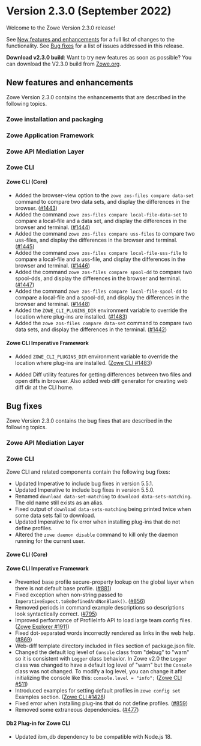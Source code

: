 # Version 2.3.0 (September 2022)

Welcome to the Zowe Version 2.3.0 release!

See [New features and enhancements](#new-features-and-enhancements) for a full list of changes to the functionality. See [Bug fixes](#bug-fixes) for a list of issues addressed in this release.

**Download v2.3.0 build**: Want to try new features as soon as possible? You can download the V2.3.0 build from [Zowe.org](https://www.zowe.org/download.html).

## New features and enhancements

Zowe Version 2.3.0 contains the enhancements that are described in the following topics.

### Zowe installation and packaging

### Zowe Application Framework

### Zowe API Mediation Layer

### Zowe CLI

#### Zowe CLI (Core)

- Added the browser-view option to the `zowe zos-files compare data-set` command to compare two data sets, and display the differences in the browser. ([#1443](https://github.com/zowe/zowe-cli/issues/1443))
- Added the command `zowe zos-files compare local-file-data-set` to compare a local-file and a data set, and display the differences in the browser and terminal. ([#1444](https://github.com/zowe/zowe-cli/issues/1444))
- Added the command `zowe zos-files compare uss-files` to compare two uss-files, and display the differences in the browser and terminal. ([#1445](https://github.com/zowe/zowe-cli/issues/1445))
- Added the command `zowe zos-files compare local-file-uss-file` to compare a local-file and a uss-file, and display the differences in the browser and terminal. ([#1446](https://github.com/zowe/zowe-cli/issues/1446))
- Added the command `zowe zos-files compare spool-dd` to compare two spool-dds, and display the differences in the browser and terminal. ([#1447](https://github.com/zowe/zowe-cli/issues/1447))
- Added the command `zowe zos-files compare local-file-spool-dd` to compare a local-file and a spool-dd, and display the differences in the browser and terminal. ([#1448](https://github.com/zowe/zowe-cli/issues/1448))
- Added the `ZOWE_CLI_PLUGINS_DIR` environment variable to override the location where plug-ins are installed. ([#1483](https://github.com/zowe/zowe-cli/issues/1483))
- Added the `zowe zos-files compare data-set` command to compare two data sets, and display the differences in the terminal. ([#1442](https://github.com/zowe/zowe-cli/issues/1442))

#### Zowe CLI Imperative Framework

- Added `ZOWE_CLI_PLUGINS_DIR` environment variable to override the location where plug-ins are installed.  ([Zowe CLI #1483](https://github.com/zowe/zowe-cli/issues/1483))

- Added Diff utility features for getting differences between two files and open diffs in browser. Also added web diff generator for creating web diff dir at the CLI home.

## Bug fixes

Zowe Version 2.3.0 contains the bug fixes that are described in the following topics.

### Zowe API Mediation Layer

### Zowe CLI

Zowe CLI and related components contain the following bug fixes:

- Updated Imperative to include bug fixes in version 5.5.1.
- Updated Imperative to include bug fixes in version 5.5.0.
- Renamed `download data-set-matching` to `download data-sets-matching`. The old name still exists as an alias.
- Fixed output of `download data-sets-matching` being printed twice when some data sets fail to download.
- Updated Imperative to fix error when installing plug-ins that do not define profiles.
- Altered the `zowe daemon disable` command to kill only the daemon running for the current user.
#### Zowe CLI (Core)

#### Zowe CLI Imperative Framework

- Prevented base profile secure-property lookup on the global layer when there is not default base profile. ([#881](https://github.com/zowe/imperative/issues/881))
- Fixed exception when non-string passed to `ImperativeExpect.toBeDefinedAndNonBlank()`. ([#856](https://github.com/zowe/imperative/issues/856))
- Removed periods in command example descriptions so descriptions look syntactically correct. ([#795](https://github.com/zowe/imperative/issues/795))
- Improved performance of ProfileInfo API to load large team config files. ([Zowe Explorer #1911](https://github.com/zowe/vscode-extension-for-zowe/issues/1911))
- Fixed dot-separated words incorrectly rendered as links in the web help. ([#869](https://github.com/zowe/imperative/issues/869))
- Web-diff template directory included in files section of package.json file.
- Changed the default log level of `Console` class from "debug" to "warn" so it is consistent with `Logger` class behavior. In Zowe v2.0 the `Logger` class was changed to have a default log level of "warn" but the `Console` class was not changed. To modify a log level, you can change it after initializing the console like this: `console.level = "info";` ([Zowe CLI #511](https://github.com/zowe/zowe-cli/issues/511))
- Introduced examples for setting default profiles in `zowe config set` Examples section. ([Zowe CLI #1428](https://github.com/zowe/zowe-cli/issues/1428))
- Fixed error when installing plug-ins that do not define profiles. ([#859](https://github.com/zowe/imperative/issues/859))
- Removed some extraneous dependencies. ([#477](https://github.com/zowe/imperative/issues/477))
#### Db2 Plug-in for Zowe CLI
- Updated ibm_db dependency to be compatible with Node.js 18.
